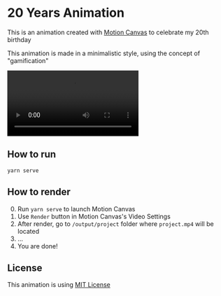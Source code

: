# 20 Years Animation

This is an animation created with [Motion Canvas](https://motioncanvas.io) to celebrate my 20th birthday

This animation is made in a minimalistic style, using the concept of "gamification"

![Animation result](/assets/result.mp4)

## How to run

```shell
yarn serve
```

## How to render

0. Run `yarn serve` to launch Motion Canvas
1. Use `Render` button in Motion Canvas's Video Settings
2. After render, go to `/output/project` folder where `project.mp4` will be located
3. ...
4. You are done!

## License

This animation is using [MIT License](https://github.com/SecondThundeR/20-years-animation/blob/main/LICENSE)
